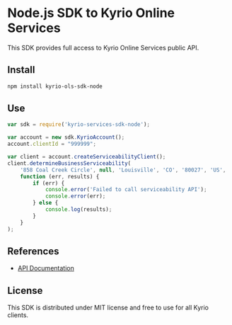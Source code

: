 # Node.js SDK to Kyrio Online Services

This SDK provides full access to Kyrio Online Services public API.

## Install

```bash
npm install kyrio-ols-sdk-node
```

## Use

```js
var sdk = require('kyrio-services-sdk-node');

var account = new sdk.KyrioAccount();
account.clientId = "999999";

var client = account.createServiceabilityClient();
client.determineBusinessServiceability(
    '858 Coal Creek Circle', null, 'Louisville', 'CO', '80027', 'US',
    function (err, results) {
        if (err) {
            console.error('Failed to call serviceability API');
            console.error(err);
        } else {
            console.log(results);
        }
    }
);
```

## References

- [API Documentation](https://rawgit.com/KyrioServices/kyrio-services-sdk-node/master/doc/api/index.html)

## License

This SDK is distributed under MIT license and free to use for all Kyrio clients.